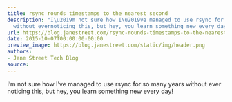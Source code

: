 ```yaml
---
title: rsync rounds timestamps to the nearest second
description: "I\u2019m not sure how I\u2019ve managed to use rsync for so many years
  without evernoticing this, but hey, you learn something new every day!"
url: https://blog.janestreet.com/rsync-rounds-timestamps-to-the-nearest-second/
date: 2015-10-07T00:00:00-00:00
preview_image: https://blog.janestreet.com/static/img/header.png
authors:
- Jane Street Tech Blog
source:
---
```


<p>I&rsquo;m not sure how I&rsquo;ve managed to use rsync for so many years without ever
noticing this, but hey, you learn something new every day!</p>


